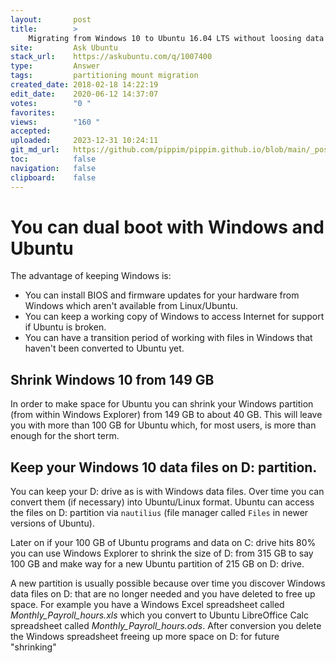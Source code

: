 ```yaml
---
layout:       post
title:        >
    Migrating from Windows 10 to Ubuntu 16.04 LTS without loosing data in "D:" drive
site:         Ask Ubuntu
stack_url:    https://askubuntu.com/q/1007400
type:         Answer
tags:         partitioning mount migration
created_date: 2018-02-18 14:22:19
edit_date:    2020-06-12 14:37:07
votes:        "0 "
favorites:    
views:        "160 "
accepted:     
uploaded:     2023-12-31 10:24:11
git_md_url:   https://github.com/pippim/pippim.github.io/blob/main/_posts/2018/2018-02-18-Migrating-from-Windows-10-to-Ubuntu-16.04-LTS-without-loosing-data-in-_D__-drive.md
toc:          false
navigation:   false
clipboard:    false
---
```


# You can dual boot with Windows and Ubuntu

The advantage of keeping Windows is:

- You can install BIOS and firmware updates for your hardware from Windows which aren't available from Linux/Ubuntu.
- You can keep a working copy of Windows to access Internet for support if Ubuntu is broken.
- You can have a transition period of working with files in Windows that haven't been converted to Ubuntu yet.

## Shrink Windows 10 from 149 GB

In order to make space for Ubuntu you can shrink your Windows partition (from within Windows Explorer) from 149 GB to about 40 GB. This will leave you with more than 100 GB for Ubuntu which, for most users, is more than enough for the short term.

## Keep your Windows 10 data files on D: partition.

You can keep your D: drive as is with Windows data files. Over time you can convert them (if necessary) into Ubuntu/Linux format. Ubuntu can access the files on D: partition via `nautilius` (file manager called `Files` in newer versions of Ubuntu).

Later on if your 100 GB of Ubuntu programs and data on C: drive hits 80% you can use Windows Explorer to shrink the size of D: from 315 GB to say 100 GB and make way for a new Ubuntu partition of 215 GB on D: drive. 

A new partition is usually possible because over time you discover Windows data files on D: that are no longer needed and you have deleted to free up space. For example you have a Windows Excel spreadsheet called *Monthly_Payroll_hours.xls* which you convert to Ubuntu LibreOffice Calc spreadsheet called *Monthly_Payroll_hours.ods*. After conversion you delete the Windows spreadsheet freeing up more space on D: for future "shrinking"
